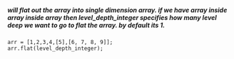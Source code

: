 ##### will flat out the array into single dimension array. if we have array inside array inside array then level_depth_integer specifies how many level deep we want to go to flat the array. by default its 1.

```
arr = [1,2,3,4,[5],[6, 7, 8, 9]];
arr.flat(level_depth_integer);
```
